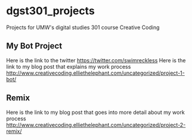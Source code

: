 # dgst301_projects
Projects for UMW's digital studies 301 course Creative Coding

## My Bot Project
Here is the link to the twitter
https://twitter.com/swimreckless
Here is the link to my blog post that explains my work process
http://www.creativecoding.elliethelephant.com/uncategorized/project-1-bot/

## Remix
Here is the link to my blog post that goes into more detail about my work process
http://www.creativecoding.elliethelephant.com/uncategorized/project-2-remix/
